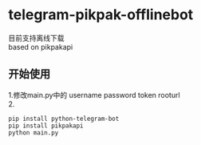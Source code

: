 # telegram-pikpak-offlinebot

目前支持离线下载   
based on pikpakapi   

## 开始使用  
1.修改main.py中的 username password token rooturl     
2.

    pip install python-telegram-bot
    pip install pikpakapi    
    python main.py
